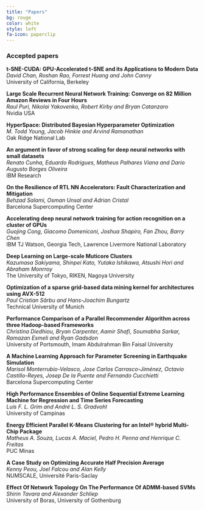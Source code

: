 ```yaml
---
title: "Papers"
bg: rouge
color: white
style: left
fa-icon: paperclip
---
```


### Accepted papers

**t-SNE-CUDA: GPU-Accelerated t-SNE and its Applications to Modern Data**<br/>
*David Chan, Roshan Rao, Forrest Huang and John Canny*<br/>
University of California, Berkeley

**Large Scale Recurrent Neural Network Training: Converge on 82 Million Amazon Reviews in Four Hours**<br/>
*Raul Puri, Nikolai Yakovenko, Robert Kirby and Bryan Catanzaro*<br/>
Nvidia USA

**HyperSpace: Distributed Bayesian Hyperparameter Optimization**<br/>
*M. Todd Young, Jacob Hinkle and Arvind Ramanathan*<br/>
Oak Ridge National Lab

**An argument in favor of strong scaling for deep neural networks with small datasets**<br/>
*Renato Cunha, Eduardo Rodrigues, Matheus Palhares Viana and Dario Augusto Borges Oliveira*<br/>
IBM Research

**On the Resilience of RTL NN Accelerators: Fault Characterization and Mitigation**<br/>
*Behzad Salami, Osman Unsal and Adrian Cristal*<br/>
Barcelona Supercomputing Center

**Accelerating deep neural network training for action recognition on a cluster of GPUs**<br/>
*Guojing Cong, Giacomo Domeniconi, Joshua Shapiro, Fan Zhou, Barry Chen*<br/>
IBM TJ Watson, Georgia Tech, Lawrence Livermore National Laboratory

**Deep Learning on Large-scale Muticore Clusters**<br/>
*Kazumasa Sakiyama, Shinpei Kato, Yutaka Ishikawa, Atsushi Hori and Abraham Monrroy*<br/>
The University of Tokyo, RIKEN, Nagoya University

**Optimization of a sparse grid-based data mining kernel for architectures using AVX-512**<br/>
*Paul Cristian Sârbu and Hans-Joachim Bungartz*<br/>
Technical University of Munich

**Performance Comparison of a Parallel Recommender Algorithm across three Hadoop-based Frameworks**<br/>
*Christina Diedhiou, Bryan Carpenter, Aamir Shafi, Soumabha Sarkar, Ramazan Esmeli and Ryan Gadsdon*<br/>
University of Portsmouth, Imam Abdulrahman Bin Faisal University

**A Machine Learning Approach for Parameter Screening in Earthquake Simulation**<br/>
*Marisol Monterrubio-Velasco, Jose Carlos Carrasco-Jiménez, Octavio Castillo-Reyes, Josep De la Puente and Fernando Cucchietti*<br/>
Barcelona Supercomputing Center

**High Performance Ensembles of Online Sequential Extreme Learning Machine for Regression and Time Series Forecasting**<br/>
*Luís F. L. Grim and André L. S. Gradvohl*<br/>
University of Campinas

**Energy Efficient Parallel K-Means Clustering for an Intel® hybrid Multi-Chip Package**<br/>
*Matheus A. Souza, Lucas A. Maciel, Pedro H. Penna and Henrique C. Freitas*<br/>
PUC Minas

**A Case Study on Optimizing Accurate Half Precision Average**<br/>
*Kenny Peou, Joel Falcou and Alan Kelly*<br/>
NUMSCALE, Université Paris-Saclay

**Effect Of Network Topology On The Performance Of ADMM-based SVMs**<br/>
*Shirin Tavara and Alexander Schliep*<br/>
University of Boras, University of Gothenburg

